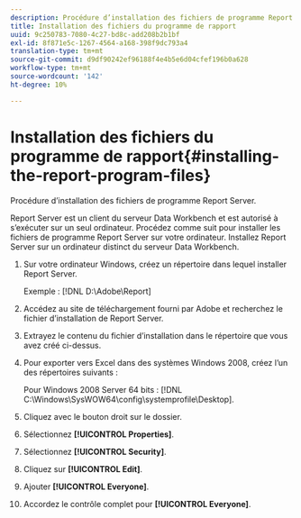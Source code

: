 ```yaml
---
description: Procédure d’installation des fichiers de programme Report Server.
title: Installation des fichiers du programme de rapport
uuid: 9c250783-7080-4c27-bd8c-add208b2b1bf
exl-id: 8f871e5c-1267-4564-a168-398f9dc793a4
translation-type: tm+mt
source-git-commit: d9df90242ef96188f4e4b5e6d04cfef196b0a628
workflow-type: tm+mt
source-wordcount: '142'
ht-degree: 10%

---
```


# Installation des fichiers du programme de rapport{#installing-the-report-program-files}

Procédure d’installation des fichiers de programme Report Server.

Report Server est un client du serveur Data Workbench et est autorisé à s’exécuter sur un seul ordinateur. Procédez comme suit pour installer les fichiers de programme Report Server sur votre ordinateur. Installez Report Server sur un ordinateur distinct du serveur Data Workbench.

1. Sur votre ordinateur Windows, créez un répertoire dans lequel installer Report Server.

   Exemple : [!DNL D:\Adobe\Report]

1. Accédez au site de téléchargement fourni par Adobe et recherchez le fichier d’installation de Report Server.
1. Extrayez le contenu du fichier d’installation dans le répertoire que vous avez créé ci-dessus.
1. Pour exporter vers Excel dans des systèmes Windows 2008, créez l’un des répertoires suivants :

   Pour Windows 2008 Server 64 bits : [!DNL C:\Windows\SysWOW64\config\systemprofile\Desktop].

1. Cliquez avec le bouton droit sur le dossier.
1. Sélectionnez **[!UICONTROL Properties]**.
1. Sélectionnez **[!UICONTROL Security]**.
1. Cliquez sur **[!UICONTROL Edit]**.
1. Ajouter **[!UICONTROL Everyone]**.
1. Accordez le contrôle complet pour **[!UICONTROL Everyone]**.
